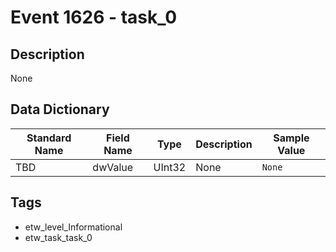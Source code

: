 # Event 1626 - task_0

## Description
None

## Data Dictionary
|Standard Name|Field Name|Type|Description|Sample Value|
|---|---|---|---|---|
|TBD|dwValue|UInt32|None|`None`|

## Tags
* etw_level_Informational
* etw_task_task_0